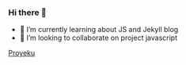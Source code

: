 ### Hi there 👋 

- 🌱 I’m currently learning about JS and Jekyll blog
- 👯 I’m looking to collaborate on project javascript 

[Proyeku](https://andysaktia.github.io/)
<!--
**andysaktia/andysaktia** is a ✨ _special_ ✨ repository because its `README.md` (this file) appears on your GitHub profile.

Here are some ideas to get you started:

- 🔭 I’m currently working on ...
- 🌱 I’m currently learning ...
- 👯 I’m looking to collaborate on ...
- 🤔 I’m looking for help with ...
- 💬 Ask me about ...
- 📫 How to reach me: ...
- 😄 Pronouns: ...
- ⚡ Fun fact: ...
-->
